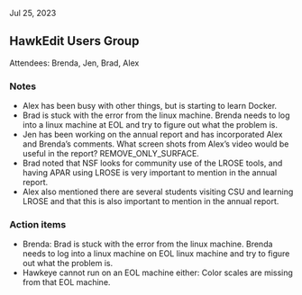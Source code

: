 Jul 25, 2023 
## HawkEdit Users Group

Attendees: Brenda, Jen, Brad, Alex  

### Notes
* Alex has been busy with other things, but is starting to learn Docker.
* Brad is stuck with the error from the linux machine. Brenda needs to log into a linux machine at EOL and try to figure out what the problem is. 
* Jen has been working on the annual report and has incorporated Alex and Brenda’s comments.  What screen shots from Alex’s video would be useful in the report? REMOVE_ONLY_SURFACE.
* Brad noted that NSF looks for community use of the LROSE tools, and having APAR using LROSE is very important to mention in the annual report.
* Alex also mentioned there are several  students visiting CSU and learning LROSE  and that this is also important to mention in the annual report.



### Action items
* Brenda: Brad is stuck with the error from the linux machine. Brenda needs to log into a linux machine on EOL linux machine and try to figure out what the problem is.
* Hawkeye cannot run on an EOL machine either:  Color scales are missing from that EOL machine.
